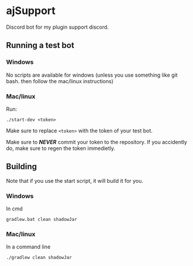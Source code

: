 # ajSupport
Discord bot for my plugin support discord.

## Running a test bot

### Windows
No scripts are available for windows
(unless you use something like git bash. then follow the mac/linux instructions)

### Mac/linux
Run:
```
./start-dev <token>
```
Make sure to replace `<token>` with the token of your test bot.

Make sure to ***NEVER*** commit your token to the repository.
If you accidently do, make sure to regen the token immedietly.


## Building
Note that if you use the start script, it will build it for you.
### Windows
In cmd
```
gradlew.bat clean shadowJar
```
### Mac/linux
In a command line
```
./gradlew clean shadowJar
```
